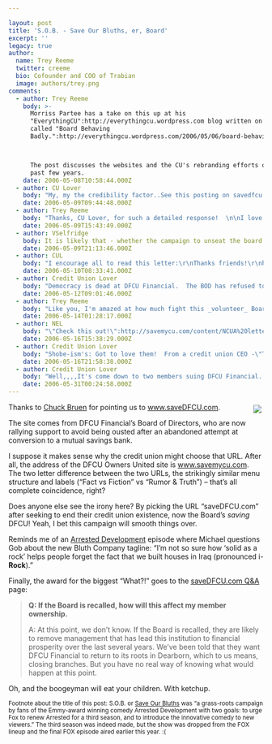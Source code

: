 ```yaml
---

layout: post
title: 'S.O.B. - Save Our Bluths, er, Board'
excerpt: ''
legacy: true
author:
  name: Trey Reeme
  twitter: creeme
  bio: Cofounder and COO of Trabian
  image: authors/trey.png
comments:
  - author: Trey Reeme
    body: >-
      Morriss Partee has a take on this up at his
      "EverythingCU":http://everythingcu.wordpress.com blog written on May 6th
      called "Board Behaving
      Badly.":http://everythingcu.wordpress.com/2006/05/06/board-behaving-badly/



      The post discusses the websites and the CU's rebranding efforts over the
      past few years.
    date: 2006-05-08T10:58:44.000Z
  - author: CU Lover
    body: "My, my the credibility factor..See this posting on savedfcu.com and my response.\n\r\nCUL (Credit Union Lover)\n\r\nWHY DID THE BOARD RECOMMEND A CHARTER CHANGE? The charter change proposal was NOT to become a \"bank\" in the sense that many of us think about (e.g., Comerica), rather it was to become a different kind of member-owned financial institution. The proposed mutual savings bank would have still been controlled by the depositors (the members) by virtue of controlling more than 50% of the available stock, which was NOT going to be sold. The proposal was made based on thinking about likely future concerns and events (as all Boards should do), not simply looking at the present. There was NO PLAN to change the member-oriented culture of the organization (which is our strength), and there was NO PLAN to change how fees and rates would be established (the federal tax burden would have been offset by the growth that would have occurred under the differen t charter). \r\n\r\nYet what about the misguidance and misinformation on the service center issue?  \r\n\r\nFinally, I would like to make clear that the prospect for so-called \"insider enrichment\" had NOTHING to do with my vote on the charter change proposal – and I'm confident that it had nothing to do with the votes of the other Board members either. If you doubt this for any reason, the only objective evidence that I can offer is for you to talk to people who know us personally. At this point, I would like to clearly indicate that I find the actions of the so-called \"DFCU Owners United\" group to be particularly disturbing in this regard. Members of this group have taken great offense to any sta tement that has been made which reflects on the record of DFCU under their p rior leadership (to quote their website, DFCU Owners United members are \"stunned by the credit union's attempt to discredit its own members\"). Yet this same group has shown no restraint in making undocumented and willfully malicious statements with the express intent of personally discrediting me and the other Board members (who also happen to be DFCU members) – by insinuating on their website that I supported the conversion in order to benefit myself and other \"insiders\" who would be able to get wealthy.\r\n\r\nTrack records of successful conversions of this type show insider enrichment.  \r\n\r\nWHY WAS THE COMMUNICATION OF THE CHARTER CHANGE PROPOSAL SO CONFUSING? Could the communication of the charter change proposal have been more effective? Yes! What or who is to \"blame\"? Too many to list, but the Board must bear some of this responsibility. Firstly, there are a number of legal requirements and practical restrictions that limit what can be said. Further, it's important to understand that the issue of credit union charter conversions is \"caught up\" in a larger political battle that has been going on around the country for a couple of years now. In DFCU’s case, it was clear that the N ational Credit Union Administration (NCUA) would be looking for any possible statement or action b y DFCU that they could use to invalidate the results of the charter change vote. As a point of reference, in the last credit union conversion that occurred (in 2005), the NCUA tried to invalidate a successful membership conversion vote by claiming a piece of paper in the ballot material was folded incorrectly (in the end, the NCUA objection was overruled in court). Unfortunately, given the number of \"players\" involved: regulators, bankers, lawyers, lobbyists, and other opponents of credit union conversion – the ability to provide straight, clear and unambiguous communications to the DFCU membership was going to be a challenge. As a Board, our strategy for communicating to members was to: (1) ensure equal access to information by all members and (2) be very careful about making public statements regarding the future, particularly financial pro jections/comments. Once we saw the actual results play out – particularly after the resulting int erference, miscommunication, and innuendo from groups who opposed the conversion, we withdrew the charter change proposal. \r\n\r\nAgain, what of the Service Center misinformation?\r\n\r\nFinally, I would like to comment on the criticism that the Board should have communicated earlier with DFCU membership regarding the potential for a charter change. If we had publicly discussed any thought or intention early on (i.e., ahead of a final proposal for a full membership vote) regarding a charter change, it would have been a public signal to others around the country to make token deposits into DFCU for the sole purpose of \"getting in\" early enough to qualify as a member of the credit union and be eligible to purchase a portion of the \"minority stock offering\". In my mind, had we allowed this to happen, we would have truly been guilty of \"selling out\" to outsiders.\r\n\r\nSo you tried to “sell out” the membership instead?\r\n\r\nSO WHY DID THE BOARD WITHDRAW THE CHARTER CHANGE PROPOSAL? As referenced above, the flaws in the communication process ended up creating too much divisiveness, chaos, and confusion across the membership. Once the Board saw this, coupled with the basically unrestricted (and misleading) statements by various conversion \"opponents\", we quickly concluded that it would be impossible to ensure members fully understood what they were being asked to vote on. To avoid further undue concern and confusion, we decided to withdraw the charter change proposal.\r\n\r\nSo you can unequivocally say that it had absolutely, positively nothing to do with vote tabulations that the board or management of the credit union had received from it’s auditor of the vote tabulation for the conversion?  Can you also unequivocally say, that once the naïve membership is enlightened and smart enough to understand this process that no such attempt will ever be made. Can you put that in your by-laws? Not just an “I promise ” letter? Are you saying there are not two sides to every story in a democratically controlled, member-owned institution?\r\n\r\nWHAT IS THE BASIS FOR THE RECOMMENDATION TO \"RECALL\" THE BOARD? As you probably know, what appears to be a relatively small group of \"dissidents\" (\"DFCU Owners United\") has submitted a petition to remove AL L NINE of the current members of the DFCU Board of Directors. As you think about how you will vote on this important decision, I would ask that you consider three key points: (1) A recall would remove a Board of Directors that has a demonstrated high record of achievement in all aspects of running the credit union. Prior to recent events, in the five years that I have been involved with the Board, there has been NO communication or action by members/leaders of \"DFCU Owners United\" to suggest any concerns or problems they might have had with the credit union or to challenge the way that DFCU has been run. My logical conclusion is that they have been satisfied with how the current Board \"ran\" the credit union.\r\n\r\nHad I known you were investigating attempts at a bank conversion, you certainly would have heard from me.  But it seems no input was solicited, no focus groups, no member surveys, no secret shoppers, on how member felt about this very devicise issue.\r\n\r\n(2) The basis for collecting signatures on the recall petition was focused on opposition to the charter change proposal. However, they decided to proceed with the recall petition AFTER the charter change proposal had already been withdrawn – so it seems reasonable to conclude that this group has other motives as well (despite their protests to the contrary).\r\n\r\nWhat would those be, because I am unaware of ulterior motives.  If I want communication from my credit union, I am guilty of having ulterior motives! \r\n\r\n(3) Recalling the entire Board of Directors is a reckless course of action and will likely de-stabilize the credit union.\r\n\r\nDefine destabilize please?\r\n\r\nAs far as I know, a recall of ALL of the board members, for reasons OTHER THAN for fraud and/or malfeasance, appears to be without precedent in credit union history. Based on statements made by members (and leaders) of \"DFCU Owners United\", it is very likely that successfully unseating the Board will be followed by dismissal of DFCU executives as well. Do you really want your credit union to have an all-new board in combination with a new management team? It does not seem likely that this is in the best interest of the credit union or the majority of its membership.\r\n\r\nIf you call the Special Meeting, the members will decide that.\r\n\r\nFinally, please note that well-respected former DFCU executives and Board members have indicated that while they were not necessarily convinced of the need for a charter change, they DO NOT support the proposal/vote to recall the Board of Directors. \r\n\r\nSOME FINAL THOUGHTS REGARDING THE SO-CALLED \"DFCU OWNERS UNITED\" GROUP. First, I will state here for the record that I fully support the right of any group of credit union members to form and act in a manner that they honestly believe is in the best interest of the organization. However, I do not support some of the behaviors of the \"DFCU Owners Uni ted\" group – who have orchestrated a campaign of distortion, intentional ly misleading statements, and thinly-veiled scare tactics that are not supported by facts. While this group purports to represent all of the members of DFCU Financial Federal Credit Union, the only objective evidence of their support is the approximately 1,700 signatures that they were able to gather as part of their recall campaign – representing about 1% of the total credit union membership. \r\n\r\nWho, what, where why when and how did DFCU Owners United do any of the above?  Please advise.  I am certain, had we not stopped collecting signatures we have more than 1%.  In fact we are still recieving petitions.\r\n\r\nIn their most recent claims, the \"DFCU Owners United\" group is now questioning expenditures being made by the credit union in support of efforts to retain the Board. The DFCU Board does NOT have a source of funds from outside special-interest groups in order to make our case (nor do we believe this would be appropriate). Our respo nsibility as Board members is to determine what we believe is best for the safety and security of the DFCU Financial Federal Cre dit Union and its members. In this case, we believe that retention of the Board of Directors is the best course of action to achieve these goals. As a result, some expenditure of credit union funds will be necessary to achieve this outcome. If \"DFCU Owners United\" would like to blame someone for having to incur these expenses, I would suggest that they look at themselves for pursuing a reckless course of action even after their stated goal (preventing the vote for charter change) was achieved. \r\n\r\nThese are volunteer positions.  I would suggest each board member pound the pavement and speak with members at branches. Why should our money, yes, it is our money all 160,000 plu of us, pay for your activities not to be unseated?  If someone else wants to be on the BOD, would you do the same for them?\r\n\r\nFinally, I would like to note that the \"DFCU Owners United\" campaign of errors, distortions, and misstatements also extends to their website. If you have any concerns about any of the comments made at their website, I encourage you to send a question to www.savedfcu.com so that we may respond to your question and post a response for all DFCU members to see.\r\n\r\nAgain, where, what, when, why, and how has anything been mis-represented?"
    date: 2006-05-09T09:44:48.000Z
  - author: Trey Reeme
    body: "Thanks, CU Lover, for such a detailed response!  \n\nI love that you end your comment by mentioning the plea: \"I encourage you to send a question to www.savedfcu.com so that we may respond to your question and post a response for all DFCU members to see.\"  \n\nRead this with sarcasm: It's apparent that the Board is posting *all* comments and questions they've been receiving \"for all DFCU members to see.\"  Yeah, right.\n\n"
    date: 2006-05-09T15:43:49.000Z
  - author: VSelfridge
    body: It is likely that - whether the campaign to unseat the board is successful or not - more interested parties will come forward to serve on the BOD in the next election... For better or worse.
    date: 2006-05-09T21:13:46.000Z
  - author: CUL
    body: "I encourage all to read this letter:\r\nThanks friends!\r\nhttp://www.savemycu.com/126.php"
    date: 2006-05-10T08:33:41.000Z
  - author: Credit Union Lover
    body: "Democracy is dead at DFCU Financial.  The BOD has refused to call a Special Meeting (see http://www.savedfcu.com/)\r\nGolly, what are their intentions?  Why try holding on for dear life of a volunteer position, spending members money on a campaign to keep them in, having employees wear \"Vote No-No Change, No Recall\" buttons at the branches?  \r\nHmmmm?  That does not raise any skepticism (sarcastically said).  \r\n3 times they have said we will remain a credit union.  Reminds of the old saying \"read my lips...\". This is truly unfortunate and sad.\r\nLooks like the boogey man ate democracy, instead of children!!"
    date: 2006-05-12T09:01:46.000Z
  - author: Trey Reeme
    body: "Like you, I'm amazed at how much fight this _volunteer_ Board is putting into keeping their positions.  If Owners United was as fringe/small a group as the Board implies, shouldn't there be nothing for the Board to worry about in a democratic vote of the membership?\r\n\r\nIn the Board's words, \"As previously reported to you, your Board of Directors has committed to remain a credit union. Since that is behind us we do not know why anyone would continue to disrupt and drain attention and resources from DFCU that are better spent elsewhere. If they do, we will have to let you know. It would return us to diverting more time, money and attention away from providing the value you have come to expect.\"\r\n\r\n\"We do not know why\"?! - Oh, I think they know why.  From what I've read, DFCU Owners United has done a stellar job articulating their position and intention.\r\n\r\nDFCU Owners United has played an important role in both halting the conversion process and putting this issue into the national spotlight - even in a House Financial Services Committee hearing this week."
    date: 2006-05-14T01:28:17.000Z
  - author: NEL
    body: "\"Check this out!\":http://savemycu.com/content/NCUA%20letter%20to%20DFCU%20re%20SSC.pdf The NCUA is not very happy with the way DFCU is behaving.\r\n\r\n"
    date: 2006-05-16T15:38:29.000Z
  - author: Credit Union Lover
    body: "Shobe-ism's: Got to love them!  From a credit union CEO -\"This will be the first time that any members have had the opportunity to have financial ownership in the company.\"\r\nFirst time-WOW, I thought this was a credit union democratically controlled by its member owners!!  Guess I was wrong.\r\n\"The Company\"- Another WOW! Not \"cooperative\" not \"credit union\", but the Company!  DIdn't some call the CIA \r\n\"the company\"?\r\nAnother favorite of mine \"You can get 500 signatures for just about anything.\"  According the DFCU bylaws, that aren't followed anyway!\r\nHooray for mis-information! \r\nCredit Union Lover shakes head...."
    date: 2006-05-16T21:58:38.000Z
  - author: Credit Union Lover
    body: "Well,,,,It's come down to two members suing DFCU Financial...Suing for democracy?  WOW!  Check out my friends at www.savemycu.com for the legal complaint.\r\nAs Leonard Cohen said, the would be \"dissidents' are \"as stubborn as those garbage bags which time will not decay.\"\r\nKudos to Ray and Dick, such a shame it has to happen!"
    date: 2006-05-31T00:24:58.000Z
---
```


<p><a href="http://en.wikipedia.org/wiki/Arrested_Development"><img src="/images/legacy/finalcountdown.jpg" style="float:right; margin: 4px;"></a>Thanks to <a href="http://cbruen.com/blog/">Chuck Bruen</a> for pointing us to <a href="http://www.savedfcu.com">www.saveDFCU.com</a>.</p>
<p>The site comes from <span class="caps">DFCU</span> Financial&#8217;s Board of Directors, who are now rallying support to avoid being ousted after an abandoned attempt at conversion to a mutual savings bank.</p>
<p>I suppose it makes sense why the credit union might choose that <span class="caps">URL</span>.  After all, the address of the <span class="caps">DFCU</span> Owners United site is <a href="http://www.savemycu.com">www.savemycu.com</a>.  The two letter difference between the two URLs, the strikingly similar menu structure and labels (&#8220;Fact vs Fiction&#8221; vs &#8220;Rumor &#38; Truth&#8221;) &#8211; that&#8217;s all complete coincidence, right?</p>
<p>Does anyone else see the irony here?  By picking the <span class="caps">URL</span> &#8220;saveDFCU.com&#8221; after seeking to end their credit union existence, now the Board&#8217;s <em>saving</em> DFCU! Yeah, I bet this campaign will smooth things over.</p>
<p>Reminds me of an <a href="http://en.wikipedia.org/wiki/Arrested_Development">Arrested Development</a> episode where Michael questions Gob about the new Bluth Company tagline: &#8220;I&#8217;m not so sure how &#8216;solid as a rock&#8217; helps people forget the fact that we built houses in Iraq (pronounced i-<strong>Rock</strong>).&#8221;</p>
<p>Finally, the award for the biggest &#8220;What?!&#8221; goes to the <a href="http://www.savedfcu.com/QandA.html">saveDFCU.com Q&#38;A</a> page:</p>
<blockquote><p><strong>Q: If the Board is recalled, how will this affect my member ownership.</strong></p><p>A: At this point, we don’t know. If the Board is recalled, they are likely to remove management that has lead this institution to financial prosperity over the last several years. We’ve been told that they want <span class="caps">DFCU</span> Financial to return to its roots in Dearborn, which to us means, closing branches. But you have no real way of knowing what would happen at this point.</p></blockquote>
<p>Oh, and the boogeyman will eat your children.  With ketchup.</p>
<p><sup>Footnote about the title of this post: S.O.B. or <a href="http://the-op.com/saveourbluths/">Save Our Bluths</a> was &#8220;a grass-roots campaign by fans of the Emmy-award winning comedy Arrested Development with two goals: to urge Fox to renew Arrested for a third season, and to introduce the innovative comedy to new viewers.&#8221;  The third season was indeed made, but the show was dropped from the <span class="caps">FOX</span> lineup and the final <span class="caps">FOX</span> episode aired earlier this year. :(</sup></p>